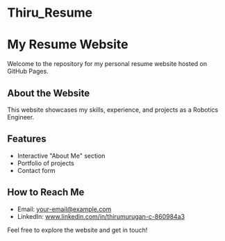 # Thiru_Resume
# My Resume Website

Welcome to the repository for my personal resume website hosted on GitHub Pages.

## About the Website
This website showcases my skills, experience, and projects as a Robotics Engineer.

## Features
- Interactive "About Me" section
- Portfolio of projects
- Contact form

## How to Reach Me
- Email: your-email@example.com
- LinkedIn: www.linkedin.com/in/thirumurugan-c-860984a3

Feel free to explore the website and get in touch!
